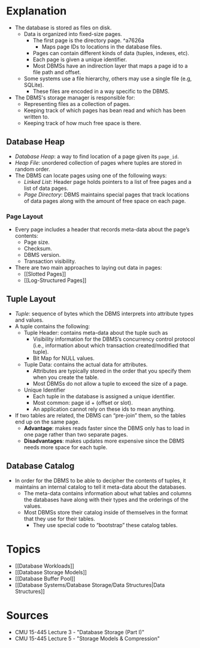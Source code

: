 # Explanation
- The database is stored as files on disk.
	- Data is organized into fixed-size pages.
		- The first page is the directory page. ^a7626a
			- Maps page IDs to locations in the database files.
		- Pages can contain different kinds of data (tuples, indexes, etc).
		- Each page is given a unique identifier.
		- Most DBMSs have an indirection layer that maps a page id to a file path and offset.
	- Some systems use a file hierarchy, others may use a single file (e.g, SQLite).
		- These files are encoded in a way specific to the DBMS.
- The DBMS's storage manager is responsible for:
	- Representing files as a collection of pages.
	- Keeping track of which pages has bean read and which has been written to.
	- Keeping track of how much free space is there.

## Database Heap
- *Database Heap*: a way to find location of a page given its `page_id`.
- *Heap File*: unordered collection of pages where tuples are stored in random order.
- The DBMS can locate pages using one of the following ways:
	- *Linked List*: Header page holds pointers to a list of free pages and a list of data pages.
	- *Page Directory*: DBMS maintains special pages that track locations of data pages along with the amount of free space on each page.

### Page Layout
- Every page includes a header that records meta-data about the page’s contents:
	- Page size.
	- Checksum.
	- DBMS version.
	- Transaction visibility.
- There are two main approaches to laying out data in pages:
	- [[Slotted Pages]]
	- [[Log-Structured Pages]]

## Tuple Layout
- *Tuple*: sequence of bytes which the DBMS interprets into attribute types and values.
- A tuple contains the following:
	- Tuple Header: contains meta-data about the tuple such as
		- Visibility information for the DBMS’s concurrency control protocol (i.e., information about which transaction created/modified that tuple).
		- Bit Map for NULL values.
	- Tuple Data: contains the actual data for attributes.
		- Attributes are typically stored in the order that you specify them when you create the table.
		- Most DBMSs do not allow a tuple to exceed the size of a page.
	- Unique Identifier
		- Each tuple in the database is assigned a unique identifier.
		- Most common: page id + (offset or slot).
		- An application cannot rely on these ids to mean anything.
- If two tables are related, the DBMS can “pre-join” them, so the tables end up on the same page.
	- **Advantage**: makes reads faster since the DBMS only has to load in one page rather than two separate pages.
	- **Disadvantages**: makes updates more expensive since the DBMS needs more space for each tuple.

## Database Catalog
- In order for the DBMS to be able to decipher the contents of tuples, it maintains an internal catalog to tell it meta-data about the databases.
	- The meta-data contains information about what tables and columns the databases have along with their types and the orderings of the values.
	- Most DBMSs store their catalog inside of themselves in the format that they use for their tables.
		- They use special code to “bootstrap” these catalog tables.

# Topics
- [[Database Workloads]]
- [[Database Storage Models]]
- [[Database Buffer Pool]]
- [[Database Systems/Database Storage/Data Structures|Data Structures]]

# Sources
- CMU 15-445 Lecture 3 - "Database Storage (Part I)"
- CMU 15-445 Lecture 5 - "Storage Models & Compression"